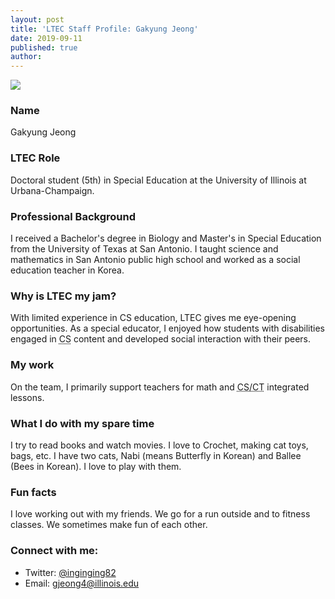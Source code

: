 ```yaml
---
layout: post
title: 'LTEC Staff Profile: Gakyung Jeong'
date: 2019-09-11
published: true
author:
---
```


<img src="{{ site.images }}blog/2019-09-11-staff-profile-gakyung-jeong-headshot.jpg" class="post-main-image-right">

### Name ###

Gakyung Jeong

### LTEC Role ###

Doctoral student (5th) in Special Education at the University of Illinois at Urbana-Champaign.

### Professional Background ###

I received a Bachelor's degree in Biology and Master's in Special Education from the University of Texas at San Antonio. I taught science and mathematics in San Antonio public high school and worked as a social education teacher in Korea.

<!--excerpt-->

### Why is LTEC my jam? ###

With limited experience in CS education, LTEC gives me eye-opening opportunities. As a special educator, I enjoyed how students with disabilities engaged in <abbr title="Computer Science">CS</abbr> content and developed social interaction with their peers.

### My work ###

On the team, I primarily support teachers for math and <abbr title="Computer Science/Computational Thinking">CS/CT</abbr> integrated lessons.

### What I do with my spare time ###

I try to read books and watch movies. I love to Crochet, making cat toys, bags, etc. I have two cats, Nabi (means Butterfly in Korean) and Ballee (Bees in Korean). I love to play with them.

### Fun facts ###

I love working out with my friends. We go for a run outside and to fitness classes. We sometimes make fun of each other.

### Connect with me: ###

* Twitter: [@inginging82](https://twitter.com/inginging82)
* Email: [gjeong4@illinois.edu](mailto:gjeong4@illinois.edu)
